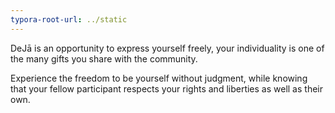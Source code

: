 ```yaml
---
typora-root-url: ../static
---
```


DeJā is an opportunity to express yourself freely, your individuality is one of the many gifts you share with the community.

Experience the freedom to be yourself without judgment, while knowing that your fellow participant respects your rights and liberties as well as their own.

